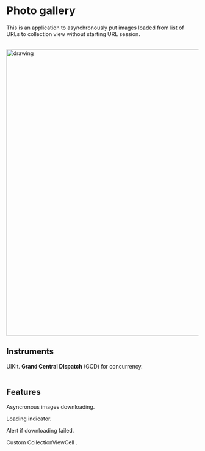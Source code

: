 # **Photo gallery**

This is an application to asynchronously put images loaded from list of URLs to collection view without starting URL session.
<br><br>

<img src="readme/gallery.gif" alt="drawing" width="750" title="gallery"/>

## **Instruments**

UIKit. **Grand Central Dispatch** (GCD) for concurrency.
<br><br>

## **Features**

Asyncronous images downloading.

Loading indicator.

Alert if downloading failed.

Custom CollectionViewCell .